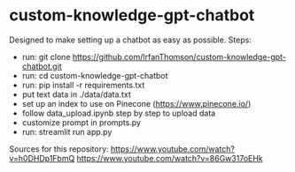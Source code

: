 # custom-knowledge-gpt-chatbot
Designed to make setting up a chatbot as easy as possible.
Steps:
- run: git clone https://github.com/IrfanThomson/custom-knowledge-gpt-chatbot.git
- run: cd custom-knowledge-gpt-chatbot
- run: pip install -r requirements.txt
- put text data in ./data/data.txt
- set up an index to use on Pinecone (https://www.pinecone.io/)
- follow data_upload.ipynb step by step to upload data
- customize prompt in prompts.py
- run: streamlit run app.py

Sources for this repository:
https://www.youtube.com/watch?v=h0DHDp1FbmQ
https://www.youtube.com/watch?v=86Gw317oEHk